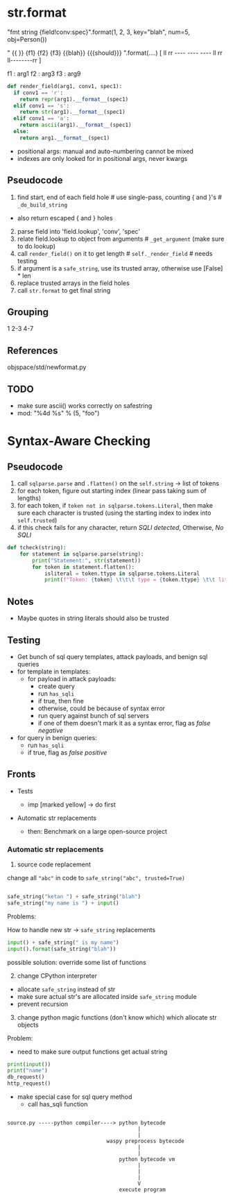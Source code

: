 # str.format


"fmt string {field!conv:spec}".format(1, 2, 3, key="blah", num=5, obj=Person())

"   {{ }}  {f1}          {f2}       {f3}       {{blah}} {{{should}}} ".format(....)
[   ll rr  ----          ----       ----       ll    rr ll--------rr  ]

f1 : arg1
f2 : arg3
f3 : arg9

```python
def render_field(arg1, conv1, spec1):
  if conv1 == 'r':
    return repr(arg1).__format__(spec1)
  elif conv1 == 's':
    return str(arg1).__format__(spec1)
  elif conv1 == 'a':
    return ascii(arg1).__format__(spec1)
  else:
    return arg1.__format__(spec1)
```

- positional args: manual and auto-numbering cannot be mixed
- indexes are only looked for in positional args, never kwargs

## Pseudocode
1. find start, end of each field hole # use single-pass, counting { and }'s # `_do_build_string`
  - also return escaped { and } holes
2. parse field into 'field.lookup', 'conv', 'spec'
3. relate field.lookup to object from arguments # `_get_argument` (make sure to do lookup)
4. call `render_field()` on it to get length # `self._render_field` # needs testing
5. if argument is a `safe_string`, use its trusted array, otherwise use [False] * len
6. replace trusted arrays in the field holes
7. call `str.format` to get final string

## Grouping
1
2-3
4-7

## References
objspace/std/newformat.py

## TODO
- make sure ascii() works correctly on safestring
- mod: "%4d %s" % (5, "foo")

# Syntax-Aware Checking

## Pseudocode
1. call `sqlparse.parse` and `.flatten()` on the `self.string` -> list of tokens
2. for each token, figure out starting index (linear pass taking sum of lengths)
3. for each token, if `token not in sqlparse.tokens.Literal`, then make sure each character is trusted (using the starting index to index into `self.trusted`)
4. if this check fails for any character, return *SQLI detected*, Otherwise, *No SQLI*

```python
def tcheck(string):
    for statement in sqlparse.parse(string):
        print("Statement:", str(statement))
        for token in statement.flatten():
            isliteral = token.ttype in sqlparse.tokens.Literal
            print(f"Token: {token} \t\t\t type = {token.ttype} \t\t lit = {isliteral}")
```

## Notes
- Maybe quotes in string literals should also be trusted

## Testing
- Get bunch of sql query templates, attack payloads, and benign sql queries
- for template in templates:
  - for payload in attack payloads:
    - create query
    - run `has_sqli`
    - if true, then fine
    - otherwise, could be because of syntax error
    - run query against bunch of sql servers
    - if one of them doesn't mark it as a syntax error, flag as *false negative*
- for query in benign queries:
  - run `has_sqli`
  - if true, flag as *false positive*


## Fronts
- Tests
  - imp [marked yellow] -> do first

- Automatic str replacements
  - then: Benchmark on a large open-source project

### Automatic str replacements
1. source code replacement

change all `"abc"` in code to `safe_string("abc", trusted=True)`

```python

safe_string("ketan ") + safe_string("blah")
safe_string("my name is ") + input()
```

Problems:

How to handle new str -> `safe_string` replacements
```python
input() + safe_string(" is my name")
input().format(safe_string("blah"))
```

possible solution: override some list of functions

2. change CPython interpreter

- allocate `safe_string` instead of str
- make sure actual str's are allocated inside `safe_string` module
- prevent recursion


3. change python magic functions (don't know which) which allocate str objects



Problem:
- need to make sure output functions get actual string
```python
print(input())
print("name")
db_request()
http_request()
```

- make special case for sql query method
  - call has_sqli function



```

source.py -----python compiler----> python bytecode
                                          |
                                          |
                                waspy preprocess bytecode
                                          |
                                          |
                                    python bytecode vm
                                          |
                                          |
                                          |
                                          V
                                    execute program

```

